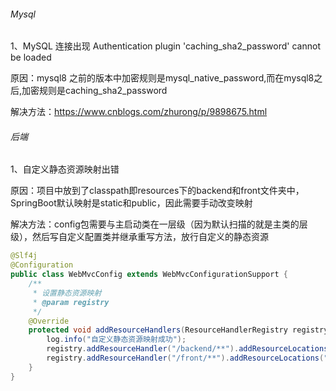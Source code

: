 ###### Mysql

1、MySQL 连接出现 Authentication plugin 'caching_sha2_password' cannot be loaded

原因：mysql8 之前的版本中加密规则是mysql_native_password,而在mysql8之后,加密规则是caching_sha2_password

解决方法：https://www.cnblogs.com/zhurong/p/9898675.html



###### 后端

1、自定义静态资源映射出错

原因：项目中放到了classpath即resources下的backend和front文件夹中，SpringBoot默认映射是static和public，因此需要手动改变映射

解决方法：config包需要与主启动类在一层级（因为默认扫描的就是主类的层级），然后写自定义配置类并继承重写方法，放行自定义的静态资源

```java
@Slf4j
@Configuration
public class WebMvcConfig extends WebMvcConfigurationSupport {
    /**
     * 设置静态资源映射
     * @param registry
     */
    @Override
    protected void addResourceHandlers(ResourceHandlerRegistry registry) {
        log.info("自定义静态资源映射成功");
        registry.addResourceHandler("/backend/**").addResourceLocations("classpath:/backend/");//放行的静态资源
        registry.addResourceHandler("/front/**").addResourceLocations("classpath:/front/");
    }
}
```


